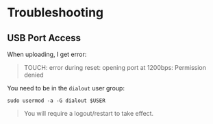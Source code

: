 Troubleshooting
===============

USB Port Access
---------------
When uploading, I get error:

> TOUCH: error during reset: opening port at 1200bps: Permission denied

You need to be in the `dialout` user group: 

    sudo usermod -a -G dialout $USER
    
> You will require a logout/restart to take effect.
